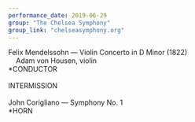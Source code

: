 ```yaml
---
performance_date: 2019-06-29
group: "The Chelsea Symphony"
group_link: "chelseasymphony.org"
---
```

Felix Mendelssohn — Violin Concerto in D Minor (1822)<br/>
&nbsp;&nbsp;&nbsp;&nbsp;Adam von Housen, violin<br/>
*CONDUCTOR<br/>
<br/>
INTERMISSION<br/>
<br/>
John Corigliano — Symphony No. 1<br/>
*HORN






